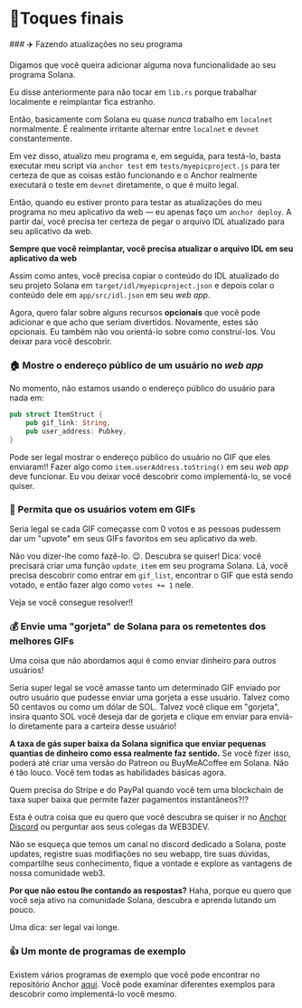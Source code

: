 <h1>🧹Toques finais</h1>
### ✈️ Fazendo atualizações no seu programa

Digamos que você queira adicionar alguma nova funcionalidade ao seu programa Solana.

Eu disse anteriormente para não tocar em `lib.rs` porque trabalhar localmente e reimplantar fica estranho.

Então, basicamente com Solana eu quase *nunca* trabalho em `localnet` normalmente. É realmente irritante alternar entre `localnet` e `devnet` constantemente.

Em vez disso, atualizo meu programa e, em seguida, para testá-lo, basta executar meu script via `anchor test` em `tests/myepicproject.js` para ter certeza de que as coisas estão funcionando e o Anchor realmente executará o teste em `devnet` diretamente, o que é muito legal.

Então, quando eu estiver pronto para testar as atualizações do meu programa no meu aplicativo da web — eu apenas faço um `anchor deploy`. A partir daí, você precisa ter certeza de pegar o arquivo IDL atualizado para seu aplicativo da web.

**Sempre que você reimplantar, você precisa atualizar o arquivo IDL em seu aplicativo da web**

Assim como antes, você precisa copiar o conteúdo do IDL atualizado do seu projeto Solana em `target/idl/myepicproject.json` e depois colar o conteúdo dele em `app/src/idl.json` em seu _web app_.

Agora, quero falar sobre alguns recursos **opcionais** que você pode adicionar e que acho que seriam divertidos. Novamente, estes são opcionais. Eu também não vou orientá-lo sobre como construí-los. Vou deixar para você descobrir.

### 🏠 Mostre o endereço público de um usuário no _web app_

No momento, não estamos usando o endereço público do usuário para nada em:

```rust
pub struct ItemStruct {
    pub gif_link: String,
    pub user_address: Pubkey,
}
```

Pode ser legal mostrar o endereço público do usuário no GIF que eles enviaram!! Fazer algo como `item.userAddress.toString()` em seu _web app_ deve funcionar. Eu vou deixar você descobrir como implementá-lo, se você quiser.

### 🙉 Permita que os usuários votem em GIFs

Seria legal se cada GIF começasse com 0 votos e as pessoas pudessem dar um "upvote" em seus GIFs favoritos em seu aplicativo da web.

Não vou dizer-lhe como fazê-lo. 😉. Descubra se quiser! Dica: você precisará criar uma função `update_item` em seu programa Solana. Lá, você precisa descobrir como entrar em `gif_list`, encontrar o GIF que está sendo votado, e então fazer algo como `votes += 1` nele.

Veja se você consegue resolver!!

### 💰 Envie uma "gorjeta" de Solana para os remetentes dos melhores GIFs

Uma coisa que não abordamos aqui é como enviar dinheiro para outros usuários!

Seria super legal se você amasse tanto um determinado GIF enviado por outro usuário que pudesse enviar uma gorjeta a esse usuário. Talvez como 50 centavos ou como um dólar de SOL. Talvez você clique em "gorjeta", insira quanto SOL você deseja dar de gorjeta e clique em enviar para enviá-lo diretamente para a carteira desse usuário!

**A taxa de gás super baixa da Solana significa que enviar pequenas quantias de dinheiro como essa realmente faz sentido.** Se você fizer isso, poderá até criar uma versão do Patreon ou BuyMeACoffee em Solana. Não é tão louco. Você tem todas as habilidades básicas agora.

Quem precisa do Stripe e do PayPal quando você tem uma blockchain de taxa super baixa que permite fazer pagamentos instantâneos?!?

Esta é outra coisa que eu quero que você descubra se quiser ir no [Anchor Discord](https://discord.gg/wgM4KATaex) ou perguntar aos seus colegas da WEB3DEV. 

Não se esqueça que temos um canal no discord dedicado a Solana, poste updates, registre suas modifiações no seu webapp, tire suas dúvidas, compartilhe seus conhecimento, fique a vontade e explore as vantagens de nossa comunidade web3.

 **Por que não estou lhe contando as respostas?** Haha, porque eu quero que você seja ativo na comunidade Solana, descubra e aprenda lutando um pouco.

Uma dica: ser legal vai longe.

### 👍 Um monte de programas de exemplo

Existem vários programas de exemplo que você pode encontrar no repositório Anchor [aqui](https://github.com/project-serum/anchor/tree/master/tests). Você pode examinar diferentes exemplos para descobrir como implementá-lo você mesmo.
